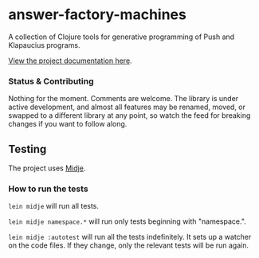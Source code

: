 # answer-factory-machines

A collection of Clojure tools for generative programming of Push and Klapaucius programs.

[View the project documentation here]().

### Status & Contributing

Nothing for the moment. Comments are welcome. The library is under active development, and almost all features may be renamed, moved, or swapped to a different library at any point, so watch the feed for breaking changes if you want to follow along.

## Testing

The project uses [Midje](https://github.com/marick/Midje/).

### How to run the tests

`lein midje` will run all tests.

`lein midje namespace.*` will run only tests beginning with "namespace.".

`lein midje :autotest` will run all the tests indefinitely. It sets up a
watcher on the code files. If they change, only the relevant tests will be
run again.
